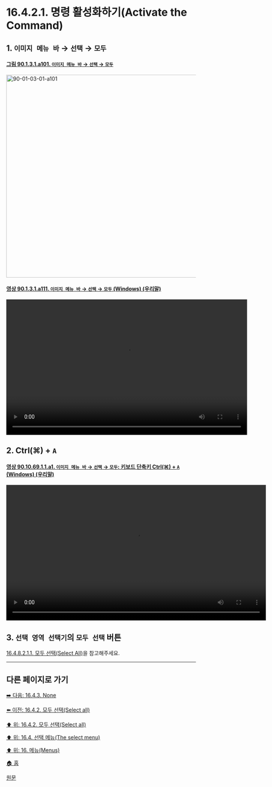 # 16.4.2.1. 명령 활성화하기(Activate the Command)

<a id="16-04-02-01-s1"></a>

## 1. `이미지 메뉴 바` → `선택` → `모두`

<a id="90-01-03-01-a101"></a>

#### [그림 90.1.3.1.a101. `이미지 메뉴 바` → `선택` → `모두`](./90-01-03-01-all.md#90-01-03-01-a101)
<img width="934" height="539" alt="90-01-03-01-a101" src="https://github.com/user-attachments/assets/613c0a45-f6d8-4610-acf4-5c27681a8aa7" />

<a id="90-01-03-01-a111"></a>

#### [영상 90.1.3.1.a111. `이미지 메뉴 바` → `선택` → `모두` (Windows) (우리말)](./90-01-03-01-all.md#90-01-03-01-a111)
<video controls="controls" width="640" height="360" src="https://github.com/user-attachments/assets/36b1e425-0f9f-4448-9bcb-1bb361482041"></video>

<a id="16-04-02-01-s2"></a>

## 2. Ctrl(⌘) + `A`

<a id="90-10-69-01-01-a1"></a>

#### [영상 90.10.69.1.1.a1. `이미지 메뉴 바` → `선택` → `모두`: 키보드 단축키 Ctrl(⌘) + `A` (Windows) (우리말)](./90-10-69-01-01-ctrl_a.md#90-10-69-01-01-a1)
<video controls="controls" width="690" height="360" src="https://github.com/user-attachments/assets/a9ea70a5-93e2-4131-af1a-156ccac5b25c"></video>

<a id="16-04-02-01-s3"></a>

## 3. `선택 영역 선택기`의 `모두 선택` 버튼
[16.4.8.2.1.1. 모두 선택(Select All)](./16-04-08-02-01-01-select_all.md)을 참고해주세요.


***

## 다른 페이지로 가기

[➡️ 다음: 16.4.3. None](./16-04-03-none.md)

[⬅️ 이전: 16.4.2. 모두 선택(Select all)](./16-04-02-00-select-all.md)

[⬆️ 위: 16.4.2. 모두 선택(Select all)](./16-04-02-00-select-all.md)

[⬆️ 위: 16.4. 선택 메뉴(The select menu)](./16-04-00-the-select-menu.md)

[⬆️ 위: 16. 메뉴(Menus)](./16-00-menus.md)

[🏠 홈](./00-home.md)

[원문](https://docs.gimp.org/2.10/ko/gimp-selection-all.html#idm24452)
